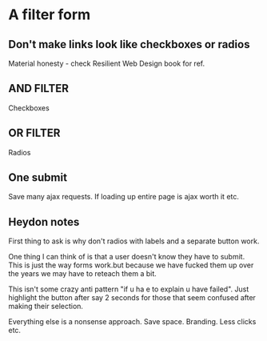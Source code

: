 # A filter form

## Don't make links look like checkboxes or radios

Material honesty - check Resilient Web Design book for ref.

## AND FILTER

Checkboxes

## OR FILTER

Radios

## One submit

Save many ajax requests.
If loading up entire page is ajax worth it etc.

## Heydon notes

First thing to ask is why don't radios with labels and a separate button work.

One thing I can think of is that a user doesn't know they have to submit.  This is just the way forms work.but because we have fucked them up over the years we may have to reteach them a bit.

This isn't some crazy anti pattern "if u ha e to explain u have failed". Just highlight the button after say 2 seconds for those that seem confused after making their selection.

Everything else is a nonsense approach. Save space. Branding. Less clicks etc.